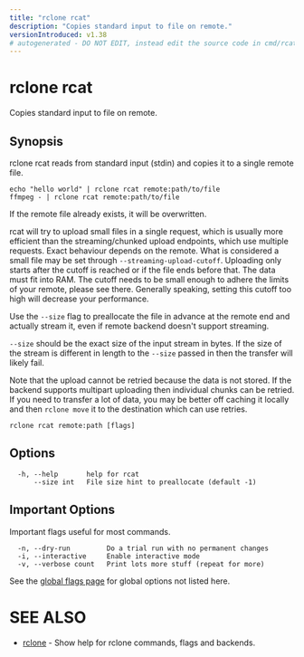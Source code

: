 ```yaml
---
title: "rclone rcat"
description: "Copies standard input to file on remote."
versionIntroduced: v1.38
# autogenerated - DO NOT EDIT, instead edit the source code in cmd/rcat/ and as part of making a release run "make commanddocs"
---
```

# rclone rcat

Copies standard input to file on remote.

## Synopsis


rclone rcat reads from standard input (stdin) and copies it to a
single remote file.

    echo "hello world" | rclone rcat remote:path/to/file
    ffmpeg - | rclone rcat remote:path/to/file

If the remote file already exists, it will be overwritten.

rcat will try to upload small files in a single request, which is
usually more efficient than the streaming/chunked upload endpoints,
which use multiple requests. Exact behaviour depends on the remote.
What is considered a small file may be set through
`--streaming-upload-cutoff`. Uploading only starts after
the cutoff is reached or if the file ends before that. The data
must fit into RAM. The cutoff needs to be small enough to adhere
the limits of your remote, please see there. Generally speaking,
setting this cutoff too high will decrease your performance.

Use the `--size` flag to preallocate the file in advance at the remote end
and actually stream it, even if remote backend doesn't support streaming.

`--size` should be the exact size of the input stream in bytes. If the
size of the stream is different in length to the `--size` passed in
then the transfer will likely fail.

Note that the upload cannot be retried because the data is not stored.
If the backend supports multipart uploading then individual chunks can
be retried. If you need to transfer a lot of data, you may be better
off caching it locally and then `rclone move` it to the
destination which can use retries.

```
rclone rcat remote:path [flags]
```

## Options

```
  -h, --help       help for rcat
      --size int   File size hint to preallocate (default -1)
```


## Important Options

Important flags useful for most commands.

```
  -n, --dry-run         Do a trial run with no permanent changes
  -i, --interactive     Enable interactive mode
  -v, --verbose count   Print lots more stuff (repeat for more)
```

See the [global flags page](/flags/) for global options not listed here.

# SEE ALSO

* [rclone](/commands/rclone/)	 - Show help for rclone commands, flags and backends.

